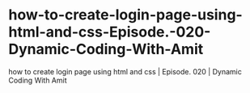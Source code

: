# how-to-create-login-page-using-html-and-css-Episode.-020-Dynamic-Coding-With-Amit
how to create login page using html and css | Episode. 020 | Dynamic Coding With Amit
